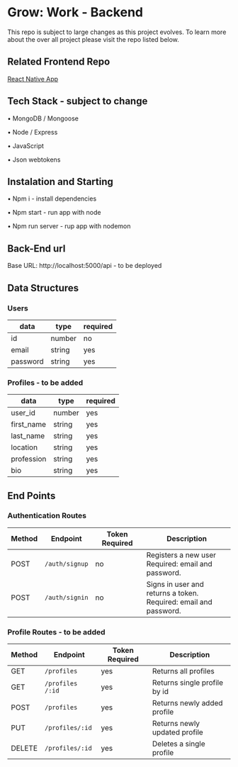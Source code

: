 # Grow: Work - Backend

This repo is subject to large changes as this project evolves. To learn more about the over all project please visit the repo listed below.

## Related Frontend Repo

[React Native App](https://github.com/Dionne-Stratton/grow-work-frontend-react-native)

## Tech Stack - subject to change

• MongoDB / Mongoose

• Node / Express

• JavaScript

• Json webtokens

## Instalation and Starting

• Npm i - install dependencies

• Npm start - run app with node

• Npm run server - rup app with nodemon

## Back-End url

Base URL: http://localhost:5000/api - to be deployed

## Data Structures

### Users

| data     | type   | required |
| -------- | ------ | -------- |
| id       | number | no       |
| email    | string | yes      |
| password | string | yes      |

### Profiles - to be added

| data        | type   | required |
| ----------- | ------ | -------- |
| user_id     | number | yes      |
| first_name  | string | yes      |
| last_name   | string | yes      |
| location    | string | yes      |
| profession  | string | yes      |
| bio         | string | yes      |

## End Points

### Authentication Routes

| Method | Endpoint          | Token Required | Description                                                          |
| ------ | ----------------- | -------------- | -------------------------------------------------------------------- |
| POST   | `/auth/signup` | no             | Registers a new user <br> Required: email and password.              |
| POST   | `/auth/signin` | no             | Signs in user and returns a token.<br> Required: email and password. |

### Profile Routes - to be added

| Method | Endpoint         | Token Required | Description                  |
| ------ | ---------------- | -------------- | ---------------------------- |
| GET    | `/profiles`      | yes            | Returns all profiles         |
| GET    | `/profiles /:id` | yes            | Returns single profile by id |
| POST   | `/profiles `     | yes            | Returns newly added profile  |
| PUT    | `/profiles/:id`  | yes            | Returns newly updated profile|
| DELETE | `/profiles/:id`  | yes            | Deletes a single profile     |


